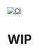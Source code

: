 [![CI](https://github.com/olegantonyan/omnipackage-web/actions/workflows/rubyonrails.yml/badge.svg)](https://github.com/olegantonyan/omnipackage-web/actions/workflows/rubyonrails.yml)

# WIP
